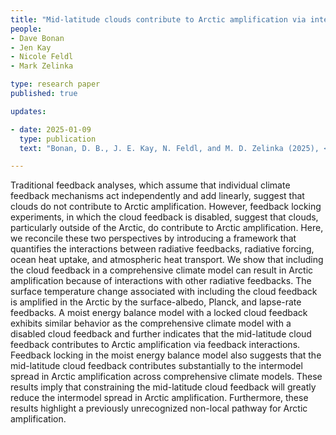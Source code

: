 ```yaml
---
title: "Mid-latitude clouds contribute to Arctic amplification via interactions with other climate feedbacks"
people:
- Dave Bonan
- Jen Kay
- Nicole Feldl
- Mark Zelinka

type: research paper
published: true

updates:

- date: 2025-01-09
  type: publication
  text: "Bonan, D. B., J. E. Kay, N. Feldl, and M. D. Zelinka (2025), <i>Environmental Research: Climate</i>, 4, 015001, [doi:10.1088/2752-5295/ada84b](https://doi.org/10.1088/2752-5295/ada84b)."

---
```


Traditional feedback analyses, which assume that individual climate feedback mechanisms act independently and add linearly, suggest that clouds do not contribute to Arctic amplification. However, feedback locking experiments, in which the cloud feedback is disabled, suggest that clouds, particularly outside of the Arctic, do contribute to Arctic amplification. Here, we reconcile these two perspectives by introducing a framework that quantifies the interactions between radiative feedbacks, radiative forcing, ocean heat uptake, and atmospheric heat transport. We show that including the cloud feedback in a comprehensive climate model can result in Arctic amplification because of interactions with other radiative feedbacks. The surface temperature change associated with including the cloud feedback is amplified in the Arctic by the surface-albedo, Planck, and lapse-rate feedbacks. A moist energy balance model with a locked cloud feedback exhibits similar behavior as the comprehensive climate model with a disabled cloud feedback and further indicates that the mid-latitude cloud feedback contributes to Arctic amplification via feedback interactions. Feedback locking in the moist energy balance model also suggests that the mid-latitude cloud feedback contributes substantially to the intermodel spread in Arctic amplification across comprehensive climate models. These results imply that constraining the mid-latitude cloud feedback will greatly reduce the intermodel spread in Arctic amplification. Furthermore, these results highlight a previously unrecognized non-local pathway for Arctic amplification.

